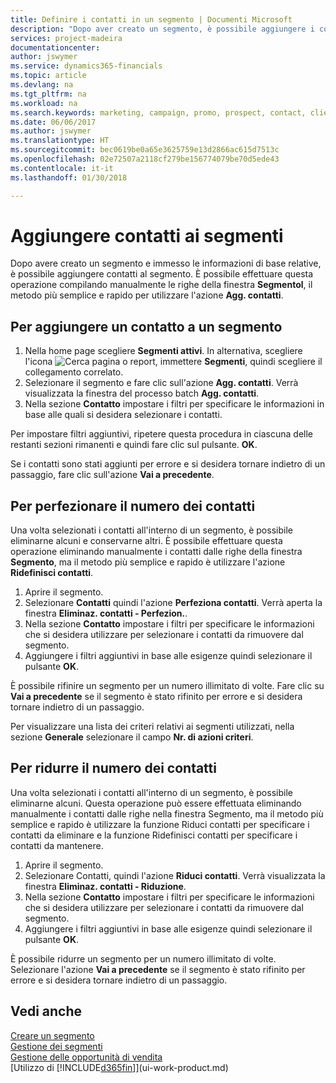 ```yaml
---
title: Definire i contatti in un segmento | Documenti Microsoft
description: "Dopo aver creato un segmento, è possibile aggiungere i contatti al segmento, ad esempio, come parte di una campagna di marketing mirata ai clienti o contatti specifici."
services: project-madeira
documentationcenter: 
author: jswymer
ms.service: dynamics365-financials
ms.topic: article
ms.devlang: na
ms.tgt_pltfrm: na
ms.workload: na
ms.search.keywords: marketing, campaign, promo, prospect, contact, client, customer
ms.date: 06/06/2017
ms.author: jswymer
ms.translationtype: HT
ms.sourcegitcommit: bec0619be0a65e3625759e13d2866ac615d7513c
ms.openlocfilehash: 02e72507a2118cf279be156774079be70d5ede43
ms.contentlocale: it-it
ms.lasthandoff: 01/30/2018

---
```

# <a name="add-contacts-to-segments"></a>Aggiungere contatti ai segmenti
Dopo avere creato un segmento e immesso le informazioni di base relative, è possibile aggiungere contatti al segmento. È possibile effettuare questa operazione compilando manualmente le righe della finestra **Segmentol**, il metodo più semplice e rapido per utilizzare l'azione **Agg. contatti**.

## <a name="to-add-a-contact-to-a-segment"></a>Per aggiungere un contatto a un segmento
1. Nella home page scegliere **Segmenti attivi**. In alternativa, scegliere l'icona ![Cerca pagina o report](media/ui-search/search_small.png "icona Cerca pagina o report"), immettere **Segmenti**, quindi scegliere il collegamento correlato.  
2. Selezionare il segmento e fare clic sull'azione **Agg. contatti**. Verrà visualizzata la finestra del processo batch **Agg. contatti**.
3. Nella sezione **Contatto** impostare i filtri per specificare le informazioni in base alle quali si desidera selezionare i contatti.

Per impostare filtri aggiuntivi, ripetere questa procedura in ciascuna delle restanti sezioni rimanenti e quindi fare clic sul pulsante. **OK**.

Se i contatti sono stati aggiunti per errore e si desidera tornare indietro di un passaggio, fare clic sull'azione **Vai a precedente**.

## <a name="to-refine-the-number-of-contacts"></a>Per perfezionare il numero dei contatti
Una volta selezionati i contatti all'interno di un segmento, è possibile eliminarne alcuni e conservarne altri. È possibile effettuare questa operazione eliminando manualmente i contatti dalle righe della finestra **Segmento**, ma il metodo più semplice e rapido è utilizzare l'azione **Ridefinisci contatti**.

1. Aprire il segmento.
2. Selezionare **Contatti** quindi l'azione **Perfeziona contatti**. Verrà aperta la finestra **Eliminaz. contatti - Perfezion.**.
3. Nella sezione **Contatto** impostare i filtri per specificare le informazioni che si desidera utilizzare per selezionare i contatti da rimuovere dal segmento.
4. Aggiungere i filtri aggiuntivi in base alle esigenze quindi selezionare il pulsante **OK**.

È possibile rifinire un segmento per un numero illimitato di volte. Fare clic su **Vai a precedente** se il segmento è stato rifinito per errore e si desidera tornare indietro di un passaggio.

Per visualizzare una lista dei criteri relativi ai segmenti utilizzati, nella sezione **Generale** selezionare il campo **Nr. di azioni criteri**.

## <a name="to-reduce-the-number-of-contacts"></a>Per ridurre il numero dei contatti
Una volta selezionati i contatti all'interno di un segmento, è possibile eliminarne alcuni. Questa operazione può essere effettuata eliminando manualmente i contatti dalle righe nella finestra Segmento, ma il metodo più semplice e rapido è utilizzare la funzione Riduci contatti per specificare i contatti da eliminare e la funzione Ridefinisci contatti per specificare i contatti da mantenere.

1. Aprire il segmento.
2. Selezionare Contatti, quindi l'azione **Riduci contatti**. Verrà visualizzata la finestra **Eliminaz. contatti - Riduzione**.
3. Nella sezione **Contatto** impostare i filtri per specificare le informazioni che si desidera utilizzare per selezionare i contatti da rimuovere dal segmento.
4. Aggiungere i filtri aggiuntivi in base alle esigenze quindi selezionare il pulsante **OK**.

È possibile ridurre un segmento per un numero illimitato di volte. Selezionare l'azione **Vai a precedente** se il segmento è stato rifinito per errore e si desidera tornare indietro di un passaggio.

## <a name="see-also"></a>Vedi anche
[Creare un segmento](marketing-how-create-segment.md)   
[Gestione dei segmenti](marketing-segments.md)  
[Gestione delle opportunità di vendita](marketing-manage-sales-opportunities.md)  
[Utilizzo di [!INCLUDE[d365fin](includes/d365fin_md.md)]](ui-work-product.md)  

